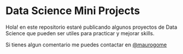 # Data Science Mini Projects

Hola! en este repositorio estaré publicando algunos proyectos de Data Science que pueden ser utiles para practicar y mejorar skills.

Si tienes algun comentario me puedes contactar en [@maurogome](https://www.twitter.com/maurogome)

